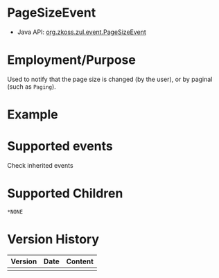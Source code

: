 

# PageSizeEvent

- Java API: [org.zkoss.zul.event.PageSizeEvent](https://www.zkoss.org/javadoc/latest/zk/org/zkoss/zul/event/PageSizeEvent.html)

# Employment/Purpose

Used to notify that the page size is changed (by the user), or by
paginal (such as `Paging`).

# Example

# Supported events

Check inherited events

# Supported Children

`*NONE`



# Version History

| Version | Date | Content |
|---------|------|---------|
|         |      |         |


